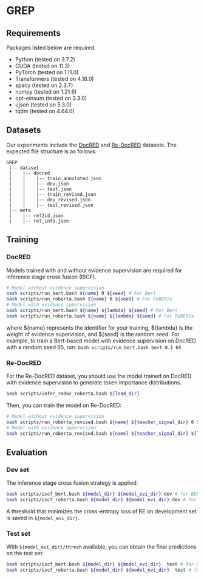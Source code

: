 # GREP
## Requirements

Packages listed below are required.

- Python (tested on 3.7.2)
- CUDA (tested on 11.3)
- PyTorch (tested on 1.11.0)
- Transformers (tested on 4.18.0)
- spacy (tested on 2.3.7) 
- numpy (tested on 1.21.6)
- opt-einsum (tested on 3.3.0)
- ujson (tested on 5.3.0)
- tqdm (tested on 4.64.0)

## Datasets

Our experiments include the [DocRED](https://github.com/thunlp/DocRED) and [Re-DocRED](https://github.com/tonytan48/Re-DocRED) datasets. The expected file structure is as follows:

```
GREP
 |-- dataset
 |    |-- docred
 |    |    |-- train_annotated.json
 |    |    |-- dev.json
 |    |    |-- test.json
 |    |    |-- train_revised.json
 |    |    |-- dev_revised.json
 |    |    |-- test_revised.json
 |-- meta
 |    |-- rel2id.json
 |    |-- rel_info.json
```

## Training
### DocRED
Models trained with and without evidence supervision are required for inference stage cross fusion (ISCF).
```bash
# Model without evidence supervision
bash scripts/run_bert.bash ${name} 0 ${seed} # For Bert
bash scripts/run_roberta.bash ${name} 0 ${seed} # For RoBERTa
# Model with evidence supervision
bash scripts/run_bert.bash ${name} ${lambda} ${seed} # For Bert
bash scripts/run_roberta.bash ${name} ${lambda} ${seed} # For RoBERTa
```
where ${name} represents the identifier for your training, ${lambda} is the weight of evidence supervision, and ${seed} is the random seed.
For example, to train a Bert-based model with evidence supervision on DocRED with a random seed 65, run: ``bash scripts/run_bert.bash bert 0.1 65``


### Re-DocRED
For the Re-DocRED dataset, you should use the model trained on DocRED with evidence supervision to generate token importance distributions.
```bash
bash scripts/infer_redoc_roberta.bash ${load_dir} 
```
Then, you can train the model on Re-DocRED:
```bash
# Model without evidence supervision
bash scripts/run_roberta_revised.bash ${name} ${teacher_signal_dir} 0 ${seed} # for RoBERTa
# Model with evidence supervision
bash scripts/run_roberta_revised.bash ${name} ${teacher_signal_dir} ${lambda} ${seed} # for RoBERTa
```

## Evaluation

### Dev set
The  inference stage cross fusion strategy is applied:
```bash
bash scripts/iscf_bert.bash ${model_dir} ${model_evi_dir} dev # for BERT
bash scripts/iscf_roberta.bash ${model_dir} ${model_evi_dir} dev # for RoBERTa
```
A threshold that minimizes the cross-entropy loss of RE on development set is saved in `${model_evi_dir}`.

### Test set

With `${model_evi_dir}/thresh` available, you can obtain the final predictions on the test set:
```bash
bash scripts/iscf_bert.bash ${model_dir} ${model_evi_dir}  test # for BERT
bash scripts/iscf_roberta.bash ${model_dir} ${model_evi_dir}  test # for RoBERTa

